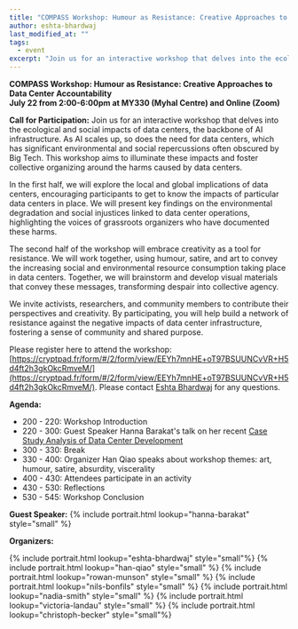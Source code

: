 ```yaml
---
title: "COMPASS Workshop: Humour as Resistance: Creative Approaches to Data Center Accountability"
author: eshta-bhardwaj
last_modified_at: ""
tags:
  - event
excerpt: "Join us for an interactive workshop that delves into the ecological and social impacts of data centers, please see full post for details."
---
```

**COMPASS Workshop: Humour as Resistance: Creative Approaches to Data Center Accountability**\
**July 22 from 2:00-6:00pm at MY330 (Myhal Centre) and Online (Zoom)**

**Call for Participation:**
Join us for an interactive workshop that delves into the ecological and social impacts of data centers, the backbone of AI infrastructure. 
As AI scales up, so does the need for data centers, which has significant environmental and social repercussions often obscured by Big Tech. This workshop aims to 
illuminate these impacts and foster collective organizing around the harms caused by data centers.

In the first half, we will explore the local and global implications of data centers, encouraging participants to get to know the 
impacts of particular data centers in place. We will present key findings on the environmental degradation and social injustices linked to data center operations, 
highlighting the voices of grassroots organizers who have documented these harms. 

The second half of the workshop will embrace creativity as a tool for resistance. We will work together, using humour, satire, and art to convey the 
increasing social and environmental resource consumption taking place in data centers. Together, we will brainstorm and develop visual materials that convey these messages, transforming despair into collective agency.

We invite activists, researchers, and community members to contribute their perspectives and creativity. By participating, you will help build a network of 
resistance against the negative impacts of data center infrastructure, fostering a sense of community and shared purpose. 

Please register here to attend the workshop: [https://cryptpad.fr/form/#/2/form/view/EEYh7mnHE+oT97BSUUNCvVR+H5d4ft2h3gkOkcRmveM/](https://cryptpad.fr/form/#/2/form/view/EEYh7mnHE+oT97BSUUNCvVR+H5d4ft2h3gkOkcRmveM/). Please contact [Eshta Bhardwaj](mailto:eshta.bhardwaj@mail.utoronto.ca) for any questions. 

**Agenda:**
- 200 - 220: Workshop Introduction
- 220 - 300: Guest Speaker Hanna Barakat's talk on her recent [Case Study Analysis of Data Center Development](https://www.themaybe.org/research/data-center-report-where-cloud-meets-cement)
- 300 - 330: Break
- 330 - 400: Organizer Han Qiao speaks about workshop themes: art, humour, satire, absurdity, viscerality
- 400 - 430: Attendees participate in an activity 
- 430 - 530: Reflections 
- 530 - 545: Workshop Conclusion 

**Guest Speaker:**
{% include portrait.html lookup="hanna-barakat" style="small" %} 

**Organizers:**

{% include portrait.html lookup="eshta-bhardwaj" style="small"%} 
{% include portrait.html lookup="han-qiao" style="small" %} 
{% include portrait.html lookup="rowan-munson" style="small" %} 
{% include portrait.html lookup="nils-bonfils" style="small" %} 
{% include portrait.html lookup="nadia-smith" style="small" %} 
{% include portrait.html lookup="victoria-landau" style="small" %} 
{% include portrait.html lookup="christoph-becker" style="small"%} 

